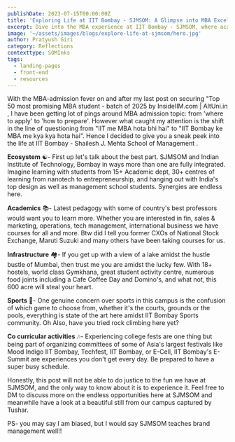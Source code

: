```yaml
---
publishDate: 2023-07-15T00:00:00Z
title: 'Exploring Life at IIT Bombay - SJMSOM: A Glimpse into MBA Excellence'
excerpt: Dive into the MBA experience at IIT Bombay - SJMSOM, where academia meets synergy across disciplines, sports, and co-curricular vibrancy. Explore the essence of excellence in management education firsthand!
image: '~/assets/images/blogs/explore-life-at-sjmsom/hero.jpg'
author: Pratyush Giri
category: Reflections
contexttype: SOMInks
tags:
  - landing-pages
  - front-end
  - resources
---
```


With the MBA-admission fever on and after my last post on securing "Top 50 most promising MBA student - batch of 2025 by InsideIIM.com | AltUni.in , I have been getting lot of pings around MBA admission topic: from 'where to apply' to 'how to prepare'. 
However what caught my attention is the shift in the line of questioning from "IIT me MBA hota bhi hai" to "IIT Bombay ke MBA me kya kya hota hai".
Hence I decided to give you a sneak peek into the life at IIT Bombay - Shailesh J. Mehta School of Management .

<b>Ecosystem</b> ☯️-
First up let's talk about the best part. SJMSOM and Indian Institute of Technology, Bombay in ways more than one are fully integrated. Imagine learning with students from 15+ Academic dept, 30+ centres of learning from nanotech to entrepreneurship, and hanging out with India's top design as well as management school students.
Synergies are endless here.

<b>Academics</b> 📚-
Latest pedagogy with some of country's best professors would want you to learn more. Whether you are interested in fin, sales & marketing, operations, tech management, international business we have courses for all and more.
Btw did I tell you former CXOs of National Stock Exchange, Maruti Suzuki and many others have been taking courses for us. 

<b>Infrastructure</b> 🏘️-
If you get up with a view of a lake amidst the hustle bustle of Mumbai, then trust me you are amidst the lucky few. With 18+ hostels, world class Gymkhana, great student activity centre, numerous food joints including a Cafe Coffee Day and Domino's, and what not, this 600 acre will steal your heart.

<b>Sports</b> 🏅-
One genuine concern over sports in this campus is the confusion of which game to choose from, whether it's the courts, grounds or the pools, everything is state of the art here amidst IIT Bombay Sports community.
Oh Also, have you tried rock climbing here yet?

<b>Co curricular activities</b> 🎶-
Experiencing college fests are one thing but being part of organizing committees of some of Asia's largest festivals like Mood Indigo IIT Bombay, Techfest, IIT Bombay, or E-Cell, IIT Bombay's E-Summit are experiences you don't get every day. Be prepared to have a super busy schedule.


Honestly, this post will not be able to do justice to the fun we have at SJMSOM, and the only way to know about it is to experience it. 
Feel free to DM to discuss more on the endless opportunities here at SJMSOM and meanwhile have a look at a beautiful still from our campus captured by Tushar.

PS- you may say I am biased, but I would say SJMSOM teaches brand management well!!
